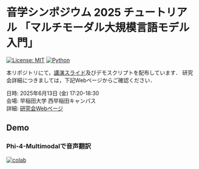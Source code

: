 # 音学シンポジウム 2025 チュートリアル 「マルチモーダル大規模言語モデル入門」

[![License: MIT](https://img.shields.io/badge/License-MIT-yellow.svg)](https://opensource.org/licenses/MIT)
[![Python](https://img.shields.io/badge/python-3.11-blue.svg)](https://www.python.org)

本リポジトリにて，[講演スライド](slp2025-tutorial.pdf)及びデモスクリプトを配布しています．
研究会詳細につきましては，下記Webページからご確認ください．

日時: 2025年6月13日 (金) 17:20-18:30 \
会場: 早稲田大学 西早稲田キャンパス \
詳細: [研究会Webページ](https://www.ipsj.or.jp/kenkyukai/event/mus143slp156.html)

## Demo

### Phi-4-Multimodalで音声翻訳

[![colab](https://colab.research.google.com/assets/colab-badge.svg)](https://colab.research.google.com/github/ryota-komatsu/slp2025/blob/main/demo1.ipynb)